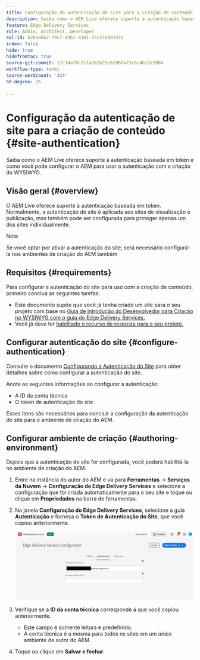 ```yaml
---
title: Configuração da autenticação de site para a criação de conteúdo
description: Saiba como o AEM Live oferece suporte à autenticação baseada em token e como você pode configurar o AEM para usar a autenticação com a criação do WYSIWYG.
feature: Edge Delivery Services
role: Admin, Architect, Developer
exl-id: b2838da2-79c7-49b1-a101-15c21e80197e
index: false
hide: true
hidefromtoc: true
source-git-commit: 17c14a78c2cfa262e25c6196fa73c6c4b17e200a
workflow-type: tm+mt
source-wordcount: '324'
ht-degree: 2%

---
```


# Configuração da autenticação de site para a criação de conteúdo {#site-authentication}

Saiba como o AEM Live oferece suporte à autenticação baseada em token e como você pode configurar o AEM para usar a autenticação com a criação do WYSIWYG.

## Visão geral {#overview}

O AEM Live oferece suporte à autenticação baseada em token. Normalmente, a autenticação de site é aplicada aos sites de visualização e publicação, mas também pode ser configurada para proteger apenas um dos sites individualmente.

>[!NOTE]
>
>Se você optar por ativar a autenticação do site, será necessário configurá-la nos ambientes de criação do AEM também

## Requisitos {#requirements}

Para configurar a autenticação do site para uso com a criação de conteúdo, primeiro conclua as seguintes tarefas:

* Este documento supõe que você já tenha criado um site para o seu projeto com base no [Guia de Introdução do Desenvolvedor para Criação no WYSIWYG com o guia do Edge Delivery Services.](/help/edge/wysiwyg-authoring/edge-dev-getting-started.md)
* Você já deve ter [habilitado o recurso de resposta para o seu projeto.](/help/edge/wysiwyg-authoring/repoless.md)

## Configurar autenticação do site {#configure-authentication}

Consulte o documento [Configurando a Autenticação do Site](https://www.aem.live/docs/authentication-setup-site) para obter detalhes sobre como configurar a autenticação do site.

Anote as seguintes informações ao configurar a autenticação:

* A ID da conta técnica
* O token de autenticação do site

Esses itens são necessários para concluir a configuração da autenticação do site para o ambiente de criação do AEM.

## Configurar ambiente de criação {#authoring-environment}

Depois que a autenticação do site for configurada, você poderá habilitá-la no ambiente de criação do AEM.

1. Entre na instância do autor do AEM e vá para **Ferramentas** -> **Serviços da Nuvem** -> **Configuração do Edge Delivery Services** e selecione a configuração que foi criada automaticamente para o seu site e toque ou clique em **Propriedades** na barra de ferramentas.
1. Na janela **Configuração do Edge Delivery Services**, selecione a guia **Autenticação** e forneça o **Token de Autenticação do Site**, que você copiou anteriormente.

   ![Configuração do Edge Delivery Services](/help/edge/wysiwyg-authoring/assets/site-authentication/configure-aem-author.png)

1. Verifique se a **ID da conta técnica** corresponde à que você copiou anteriormente.

   * Este campo é somente leitura e predefinido.
   * A conta técnica é a mesma para todos os sites em um único ambiente de autor do AEM.

1. Toque ou clique em **Salvar e fechar**.
